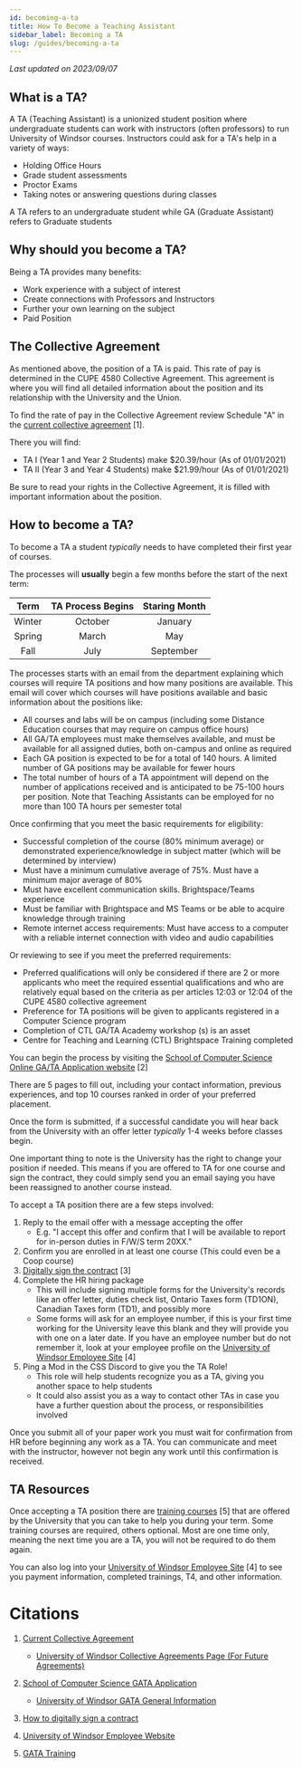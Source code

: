 ```yaml
---
id: becoming-a-ta
title: How To Become a Teaching Assistant
sidebar_label: Becoming a TA
slug: /guides/becoming-a-ta
---
```


_Last updated on 2023/09/07_

## What is a TA?

A TA (Teaching Assistant) is a unionized student position where undergraduate students can work with instructors (often professors) to run University of Windsor courses. Instructors could ask for a TA's help in a variety of ways:

- Holding Office Hours
- Grade student assessments
- Proctor Exams
- Taking notes or answering questions during classes

A TA refers to an undergraduate student while GA (Graduate Assistant) refers to Graduate students

## Why should you become a TA?

Being a TA provides many benefits:

- Work experience with a subject of interest
- Create connections with Professors and Instructors
- Further your own learning on the subject
- Paid Position

## The Collective Agreement

As mentioned above, the position of a TA is paid. This rate of pay is determined in the CUPE 4580 Collective Agreement. This agreement is where you will find all detailed information about the position and its relationship with the University and the Union.

To find the rate of pay in the Collective Agreement review Schedule "A" in the [current collective agreement](https://www.uwindsor.ca/humanresources/sites/uwindsor.ca.humanresources/files/2019-2022_cupe_4580_collective_agreement.pdf) [1].

There you will find:

- TA I (Year 1 and Year 2 Students) make $20.39/hour (As of 01/01/2021)
- TA II (Year 3 and Year 4 Students) make $21.99/hour (As of 01/01/2021)

Be sure to read your rights in the Collective Agreement, it is filled with important information about the position.

## How to become a TA?

To become a TA a student _typically_ needs to have completed their first year of courses.

The processes will **usually** begin a few months before the start of the next term:

|  Term  | TA Process Begins | Staring Month |
| :----: | :---------------: | :-----------: |
| Winter |      October      |    January    |
| Spring |       March       |      May      |
|  Fall  |       July        |   September   |

The processes starts with an email from the department explaining which courses will require TA positions and how many positions are available. This email will cover which courses will have positions available and basic information about the positions like:

- All courses and labs will be on campus (including some Distance Education courses that may require on campus office hours)
- All GA/TA employees must make themselves available, and must be available for all assigned duties, both on-campus and online as required
- Each GA position is expected to be for a total of 140 hours. A limited number of GA positions may be available for fewer hours
- The total number of hours of a TA appointment will depend on the number of applications received and is anticipated to be 75-100 hours per position. Note that Teaching Assistants can be employed for no more than 100 TA hours per semester total

Once confirming that you meet the basic requirements for eligibility:

- Successful completion of the course (80% minimum average) or demonstrated experience/knowledge in subject matter (which will be determined by interview)
- Must have a minimum cumulative average of 75%. Must have a minimum major average of 80%
- Must have excellent communication skills. Brightspace/Teams experience
- Must be familiar with Brightspace and MS Teams or be able to acquire knowledge through training
- Remote internet access requirements: Must have access to a computer with a reliable internet connection with video and audio capabilities

Or reviewing to see if you meet the preferred requirements:

- Preferred qualifications will only be considered if there are 2 or more applicants who meet the required essential qualifications and who are relatively equal based on the criteria as per articles 12:03 or 12:04 of the CUPE 4580 collective agreement
- Preference for TA positions will be given to applicants registered in a Computer Science program
- Completion of CTL GA/TA Academy workshop (s) is an asset
- Centre for Teaching and Learning (CTL) Brightspace Training completed

You can begin the process by visiting the [School of Computer Science Online GA/TA Application website](https://forms.myweb.cs.uwindsor.ca/modules/form_builder/published/ta_ga_application.php) [2]

There are 5 pages to fill out, including your contact information, previous experiences, and top 10 courses ranked in order of your preferred placement.

Once the form is submitted, if a successful candidate you will hear back from the University with an offer letter _typically_ 1-4 weeks before classes begin.

One important thing to note is the University has the right to change your position if needed. This means if you are offered to TA for one course and sign the contract, they could simply send you an email saying you have been reassigned to another course instead.

To accept a TA position there are a few steps involved:

1. Reply to the email offer with a message accepting the offer
    - E.g. "I accept this offer and confirm that I will be available to report for in-person duties in F/W/S term 20XX."
2. Confirm you are enrolled in at least one course (This could even be a Coop course)
3. [Digitally sign the contract](https://www.uwindsor.ca/graduate-studies/1236/adding-digital-signature-pdf-fillable-form) [3]
4. Complete the HR hiring package
    - This will include signing multiple forms for the University's records like an offer letter, duties check list, Ontario Taxes form (TD1ON), Canadian Taxes form (TD1), and possibly more
    - Some forms will ask for an employee number, if this is your first time working for the University leave this blank and they will provide you with one on a later date. If you have an employee number but do not remember it, look at your employee profile on the [University of Windsor Employee Site](https://myuwinfo.uwindsor.ca/default) [4]
5. Ping a Mod in the CSS Discord to give you the TA Role!
    - This role will help students recognize you as a TA, giving you another space to help students
    - It could also assist you as a way to contact other TAs in case you have a further question about the process, or responsibilities involved

Once you submit all of your paper work you must wait for confirmation from HR before beginning any work as a TA. You can communicate and meet with the instructor, however not begin any work until this confirmation is received.

## TA Resources

Once accepting a TA position there are [training courses](https://ctl2.uwindsor.ca/workshops/) [5] that are offered by the University that you can take to help you during your term. Some training courses are required, others optional. Most are one time only, meaning the next time you are a TA, you will not be required to do them again.

You can also log into your [University of Windsor Employee Site](https://myuwinfo.uwindsor.ca/default) [4] to see you payment information, completed trainings, T4, and other information.

# Citations

1. [Current Collective Agreement](https://www.uwindsor.ca/humanresources/sites/uwindsor.ca.humanresources/files/2019-2022_cupe_4580_collective_agreement.pdf)

    - [University of Windsor Collective Agreements Page (For Future Agreements)](https://www.uwindsor.ca/humanresources/526/collective-agreements)

2. [School of Computer Science GATA Application](https://forms.myweb.cs.uwindsor.ca/modules/form_builder/published/ta_ga_application.php)

    - [University of Windsor GATA General Information](https://www.uwindsor.ca/faculty/recruitment/341/graduate-assistants-teaching-assistants)

3. [How to digitally sign a contract](https://www.uwindsor.ca/graduate-studies/1236/adding-digital-signature-pdf-fillable-form)

4. [University of Windsor Employee Website](https://myuwinfo.uwindsor.ca/default)

5. [GATA Training](https://ctl2.uwindsor.ca/workshops/)
